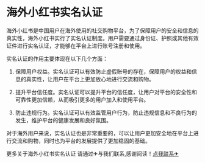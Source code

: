 # 海外小红书实名认证

海外小红书是中国用户在海外使用的社交购物平台，为了保障用户的安全和信息的真实性，海外小红书实行了实名认证制度。用户需要通过身份证、护照或其他有效证件进行实名认证，才能够在平台上进行账号注册和使用。

实名认证的作用主要体现在以下几个方面：

1. 保障用户权益。实名认证可以有效防止虚假账号的存在，保障用户的权益和信息的真实性，让用户在平台上更加放心地进行交流和购物。

2. 提升平台信任度。实名认证可以提升平台的信任度，让用户对平台的安全性和可靠性更加信赖，从而吸引更多的用户加入和使用平台。

3. 防止违规行为。实名认证可以有效监管用户行为，防止违规信息和不良行为的发生，维护平台的健康发展和良好氛围。

对于海外用户来说，实名认证也是非常重要的，可以让用户更加安全地在平台上进行交流和购物，同时也为平台的发展提供了更加稳固的基础。

更多关于海外小红书实名认证 请通过✈与我们联系,感谢阅读！[点我联系✈](https://s.G208.com)